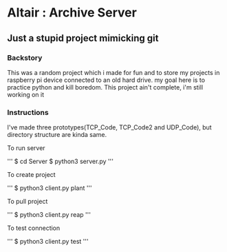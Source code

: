 # Altair : Archive Server
## Just a stupid project mimicking git

### Backstory
This was a random project which i made for fun and to store my projects in raspberry pi device connected to
an old hard drive. my goal here is to practice python and kill boredom. This project ain't complete, i'm still working on it

### Instructions
I've made three prototypes(TCP_Code, TCP_Code2 and UDP_Code), but directory structure are kinda same.

To run server

'''
$ cd Server
$ python3 server.py
'''

To create project

'''
$ python3 client.py plant 
'''

To pull project

'''
$ python3 client.py reap
'''

To test connection

'''
$ python3 client.py test
'''

